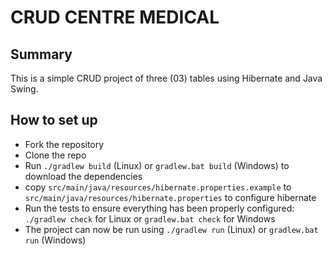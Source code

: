 # CRUD CENTRE MEDICAL

## Summary

This is a simple CRUD project of three (03) tables using Hibernate and Java Swing.

## How to set up

- Fork the repository
- Clone the repo
- Run `./gradlew build` (Linux) or `gradlew.bat build` (Windows) to download the dependencies
- copy `src/main/java/resources/hibernate.properties.example` to `src/main/java/resources/hibernate.properties` to
  configure hibernate
- Run the tests to ensure everything has been properly configured: `./gradlew check` for Linux or `gradlew.bat check`
  for Windows
- The project can now be run using `./gradlew run` (Linux) or `gradlew.bat run` (Windows)